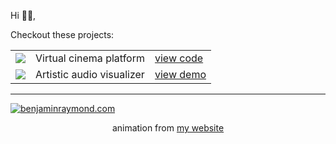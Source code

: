 Hi 🙋‍♂️, 

Checkout these projects:


<table>
    <tbody>
        <tr>
            <td><a href="https://github.com/skychatorg/skychat"><img src="https://avatars.githubusercontent.com/u/49348260?s=24&v=4"></a></td>
            <td>Virtual cinema platform</td>
            <td><a href="https://github.com/skychatorg/skychat">view code</a></td>
        </tr>
        <tr>
            <td><a href="https://benjaminraymond.com"><img src="https://avatars.githubusercontent.com/u/31401273?s=24&v=4"></a></td>
            <td>Artistic audio visualizer</td>
            <td><a href="https://benjaminraymond.com">view demo</a></td>
        </tr>
    </tbody>
</table>

<hr>

[![benjaminraymond.com](https://raw.githubusercontent.com/7PH/7PH/master/intro-banner.gif)](https://benjaminraymond.com)
<p align="center">animation from <a href="https://benjaminraymond.com">my website</a></p>
